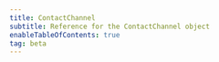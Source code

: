 ```yaml
---
title: ContactChannel
subtitle: Reference for the ContactChannel object
enableTableOfContents: true
tag: beta
---
```


<SdkContactChannel sdkName="React" />
